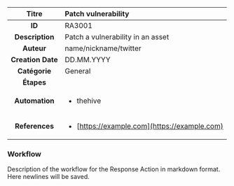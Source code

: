 | Titre                       | Patch vulnerability         |
|:---------------------------:|:--------------------|
| **ID**                      | RA3001            |
| **Description**             | Patch a vulnerability in an asset   |
| **Auteur**                  | name/nickname/twitter        |
| **Creation Date**           | DD.MM.YYYY |
| **Catégorie**                | General      |
| **Étapes**                   || 
| **Automation** |<ul><li>thehive</li></ul>|
| **References** |<ul><li>[https://example.com](https://example.com)</li></ul>|

### Workflow

Description of the workflow for the Response Action in markdown format.  
Here newlines will be saved.
